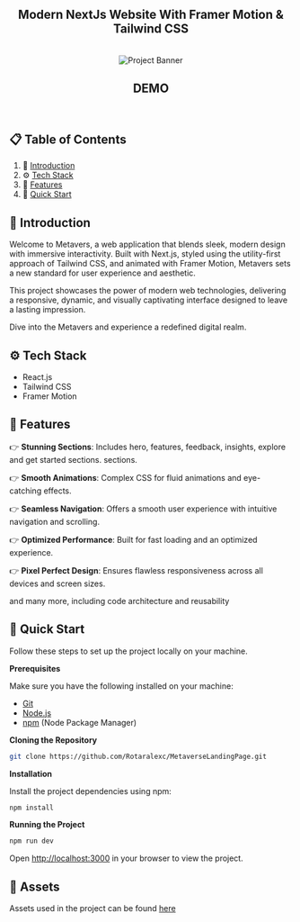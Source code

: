 
<h2 align="center">Modern NextJs Website With Framer Motion & Tailwind CSS</h2>
<div align="center">
  <br />
  <img src="" alt="Project Banner">
  <br />

  

<h2 align="center">DEMO</h2>
 <br />

</div>

## 📋 <a name="table">Table of Contents</a>

1. 🤖 [Introduction](#introduction)
2. ⚙️ [Tech Stack](#tech-stack)
3. 🔋 [Features](#features)
4. 🤸 [Quick Start](#quick-start)


## <a name="introduction">🤖 Introduction</a>

Welcome to Metavers, a web application that blends sleek, modern design with immersive interactivity. Built with Next.js, styled using the utility-first approach of Tailwind CSS, and animated with Framer Motion, Metavers sets a new standard for user experience and aesthetic.

This project showcases the power of modern web technologies, delivering a responsive, dynamic, and visually captivating interface designed to leave a lasting impression.

Dive into the Metavers and experience a redefined digital realm.

## <a name="tech-stack">⚙️ Tech Stack</a>

- React.js
- Tailwind CSS
- Framer Motion

## <a name="features">🔋 Features</a>

👉 **Stunning Sections**: Includes hero, features, feedback, insights, explore and get started sections.
sections.

👉 **Smooth Animations**: Complex CSS for fluid animations and eye-catching effects.

👉 **Seamless Navigation**: Offers a smooth user experience with intuitive navigation and scrolling.

👉 **Optimized Performance**: Built for fast loading and an optimized experience.

👉 **Pixel Perfect Design**: Ensures flawless responsiveness across all devices and screen sizes.

and many more, including code architecture and reusability

## <a name="quick-start">🤸 Quick Start</a>

Follow these steps to set up the project locally on your machine.

**Prerequisites**

Make sure you have the following installed on your machine:

- [Git](https://git-scm.com/)
- [Node.js](https://nodejs.org/en)
- [npm](https://www.npmjs.com/) (Node Package Manager)

**Cloning the Repository**

```bash
git clone https://github.com/Rotaralexc/MetaverseLandingPage.git
```

**Installation**

Install the project dependencies using npm:

```bash
npm install
```

**Running the Project**

```bash
npm run dev
```

Open [http://localhost:3000](http://localhost:3000) in your browser to view the project.


## <a name="links">🔗 Assets</a>

Assets used in the project can be
found [here](https://drive.google.com/file/d/1u-l3p3qCnrwmWq5-bG7OkfCXFPYM9t5z/view?usp=sharing)
